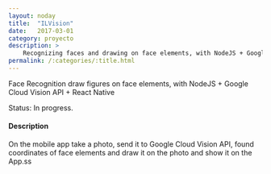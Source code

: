 ```yaml
---
layout: noday
title:  "ILVision"
date:   2017-03-01
category: proyecto
description: >
    Recognizing faces and drawing on face elements, with NodeJS + Google Cloud Vision API + React Native
permalink: /:categories/:title.html
---
```


Face Recognition draw figures on face elements, with NodeJS + Google Cloud Vision API + React Native

Status: In progress.

#### Description

On the mobile app take a photo, send it to Google Cloud Vision API, found coordinates of face elements and draw it on the photo and show it on the App.ss